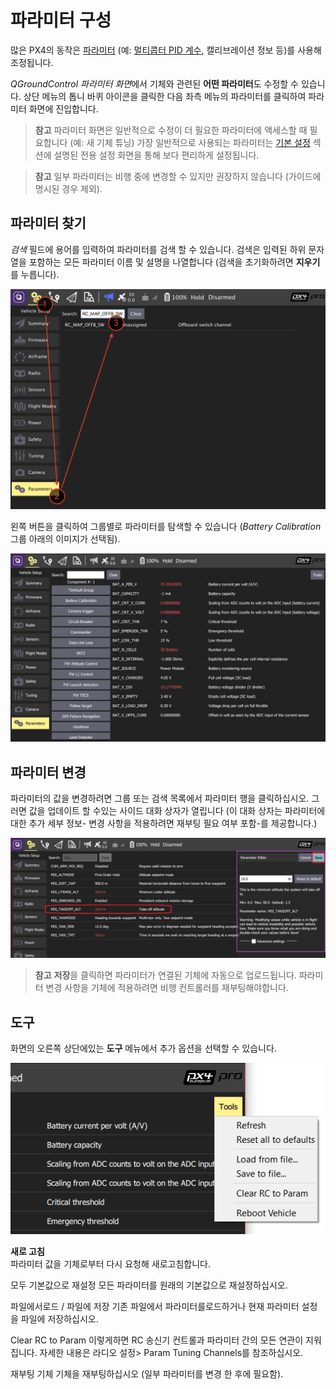 # 파라미터 구성

많은 PX4의 동작은 [파라미터](../advanced_config/parameter_reference.md) (예: [멀티콥터 PID 계수](../config_mc/pid_tuning_guide_multicopter.md), 캘리브레이션 정보 등)를 사용해 조정됩니다.

*QGroundControl 파라미터 화면*에서 기체와 관련된 **어떤 파라미터**도 수정할 수 있습니다. 상단 메뉴의 톱니 바퀴 아이콘을 클릭한 다음 좌측 메뉴의 파라미터를 클릭하여 파라미터 화면에 진입합니다.

> **참고** 파라미터 화면은 일반적으로 수정이 더 필요한 파라미터에 액세스할 때 필요합니다 (예: 새 기체 튜닝) 가장 일반적으로 사용되는 파라미터는 [기본 설정](../config/README.md) 섹션에 설명된 전용 설정 화면을 통해 보다 편리하게 설정됩니다.

<span></span>

> **참고** 일부 파라미터는 비행 중에 변경할 수 있지만 권장하지 않습니다 (가이드에 명시된 경우 제외).

## 파라미터 찾기

*검색* 필드에 용어를 입력하여 파라미터를 검색 할 수 있습니다. 검색은 입력된 하위 문자열을 포함하는 모든 파라미터 이름 및 설명을 나열합니다 (검색을 초기화하려면 **지우기**를 누릅니다).

![파라미터 검색](../../images/qgc/setup/parameters_search.jpg)

왼쪽 버튼을 클릭하여 그룹별로 파라미터를 탐색할 수 있습니다 (*Battery Calibration* 그룹 아래의 이미지가 선택됨).

![파라미터 화면](../../images/qgc/setup/parameters_px4.jpg)

## 파라미터 변경

파라미터의 값을 변경하려면 그룹 또는 검색 목록에서 파라미터 행을 클릭하십시오. 그러면 값을 업데이트 할 수있는 사이드 대화 상자가 열립니다 (이 대화 상자는 파라미터에 대한 추가 세부 정보- 변경 사항을 적용하려면 재부팅 필요 여부 포함-를 제공합니다.)

![파라미터 값 변경](../../images/qgc/setup/parameters_changing.png)

> **참고** **저장**을 클릭하면 파라미터가 연결된 기체에 자동으로 업로드됩니다. 파라미터 변경 사항을 기체에 적용하려면 비행 컨트롤러를 재부팅해야합니다.

## 도구

화면의 오른쪽 상단에있는 **도구** 메뉴에서 추가 옵션을 선택할 수 있습니다.

![도구 메뉴](../../images/qgc/setup/parameters_tools_menu.png)

**새로 고침** <br />파라미터 값을 기체로부터 다시 요청해 새로고침합니다.

모두 기본값으로 재설정 모든 파라미터를 원래의 기본값으로 재설정하십시오. 

파일에서로드 / 파일에 저장 기존 파일에서 파라미터를로드하거나 현재 파라미터 설정을 파일에 저장하십시오.

Clear RC to Param 이렇게하면 RC 송신기 컨트롤과 파라미터 간의 모든 연관이 지워집니다. 자세한 내용은 라디오 설정> Param Tuning Channels를 참조하십시오.

재부팅 기체 기체을 재부팅하십시오 (일부 파라미터를 변경 한 후에 필요함).